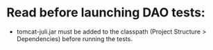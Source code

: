 # Read before launching DAO tests:

* tomcat-juli.jar must be added to the classpath (Project Structure > Dependencies) before running the tests.